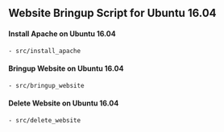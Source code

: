 ## Website Bringup Script for Ubuntu 16.04


#### Install Apache on Ubuntu 16.04

    - src/install_apache

#### Bringup Website on Ubuntu 16.04

    - src/bringup_website

#### Delete Website on Ubuntu 16.04

    - src/delete_website


